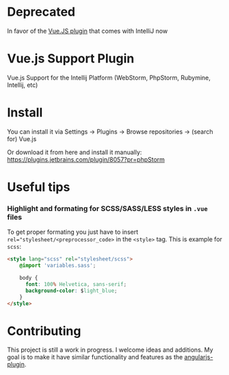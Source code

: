 # Deprecated
In favor of the [Vue.JS plugin](https://github.com/JetBrains/intellij-plugins/tree/master/vuejs) that comes with IntelliJ now

# Vue.js Support Plugin

Vue.js Support for the Intellij Platform (WebStorm, PhpStorm, Rubymine, Intellij, etc)

# Install
You can install it via Settings -> Plugins -> Browse repositories -> (search for) Vue.js

Or download it from here and install it manually:
https://plugins.jetbrains.com/plugin/8057?pr=phpStorm

# Useful tips
### Highlight and formating for SCSS/SASS/LESS styles in `.vue` files

To get proper formating you just have to insert `rel="stylesheet/<preprocessor_code>` in the `<style>` tag.
This is example for `scss`:
```HTML
<style lang="scss" rel="stylesheet/scss">
	@import 'variables.sass';

	body {
	  font: 100% Helvetica, sans-serif;
	  background-color: $light_blue;
	}
</style>
```

# Contributing
This project is still a work in progress.  I welcome ideas and additions.  My goal is to make it have similar functionality and features as the [angularjs-plugin](https://github.com/JetBrains/intellij-plugins/tree/master/AngularJS).
